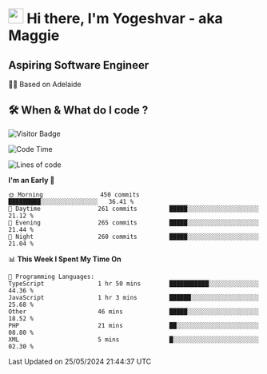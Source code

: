 <h1><img src="https://emojis.slackmojis.com/emojis/images/1531849430/4246/blob-sunglasses.gif?1531849430" width="30"/> Hi there, I'm Yogeshvar - aka Maggie</h1>

## Aspiring Software Engineer
🏂🏻  Based on Adelaide 

## 🛠 When & What do I code ?  

![Visitor Badge](https://visitor-badge.feriirawann.repl.co?username=yogeshvar&repo=yogeshvar&label=Visitors&style=plastic&color=%23457BFF&contentType=svg)

<!--START_SECTION:waka-->
![Code Time](http://img.shields.io/badge/Code%20Time-2%2C901%20hrs%207%20mins-blue)

![Lines of code](https://img.shields.io/badge/From%20Hello%20World%20I%27ve%20Written-4.2%20million%20lines%20of%20code-blue)

**I'm an Early 🐤** 

```text
🌞 Morning                450 commits         █████████░░░░░░░░░░░░░░░░   36.41 % 
🌆 Daytime                261 commits         █████░░░░░░░░░░░░░░░░░░░░   21.12 % 
🌃 Evening                265 commits         █████░░░░░░░░░░░░░░░░░░░░   21.44 % 
🌙 Night                  260 commits         █████░░░░░░░░░░░░░░░░░░░░   21.04 % 
```


📊 **This Week I Spent My Time On** 

```text
💬 Programming Languages: 
TypeScript               1 hr 50 mins        ███████████░░░░░░░░░░░░░░   44.36 % 
JavaScript               1 hr 3 mins         ██████░░░░░░░░░░░░░░░░░░░   25.68 % 
Other                    46 mins             █████░░░░░░░░░░░░░░░░░░░░   18.52 % 
PHP                      21 mins             ██░░░░░░░░░░░░░░░░░░░░░░░   08.80 % 
XML                      5 mins              █░░░░░░░░░░░░░░░░░░░░░░░░   02.30 % 
```


 Last Updated on 25/05/2024 21:44:37 UTC
<!--END_SECTION:waka-->
